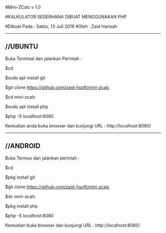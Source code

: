 #Mini-ZCalc v 1.0

#KALKULATOR SEDERHANA DIBUAT MENGGUNAKAN PHP

#Dibuat Pada : Sabtu, 13 Juli 2019
#Oleh : Zaid Harisah


--------------------
//UBUNTU
--------------------

Buka Terminal dan jalankan Perintah : 

$cd

$sudo apt install git

$git clone https://github.com/zaid-hsoft/mini-zcalc

$cd mini-zcalc

$sudo apt install php

$php -S localhost:8080


Kemudian anda buka browser dan kunjungi URL :
http://localhost:8080/


-------------------------
//ANDROID
-------------------------

Buka Termux dan jalankan perintah : 

$cd 

$pkg install git

$git clone https://github.com/zaid-hsoft/mini-zcalc

$dc mini-zcalc

$pkg install php

$php -S localhost:8080


Kemudian buka browser dan kunjungi URL :
http://localhost:8080/

